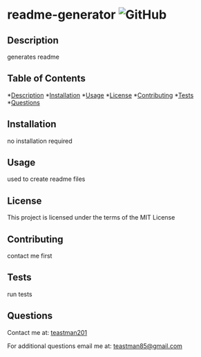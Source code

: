 # readme-generator ![GitHub](https://img.shields.io/github/license/teastman201/readme-generator?style=for-the-badge)
        
## Description
generates readme        
        
## Table of Contents
*[Description](#description)
*[Installation](#installation)
*[Usage](#usage)
*[License](#license)
*[Contributing](#contributing)
*[Tests](#tests)
*[Questions](#questions)       
        
## Installation
no installation required
        
## Usage
used to create readme files
        
## License
This project is licensed under the terms of the MIT License
        
## Contributing
contact me first        
        
## Tests
run tests
        
## Questions
Contact me at:
[teastman201](https://github.com/teastman201)
        
For additional questions email me at:
teastman85@gmail.com
